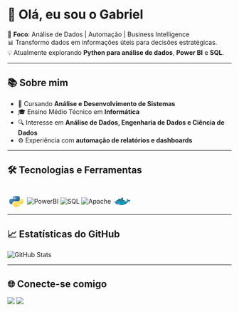 # 👋 Olá, eu sou o Gabriel

🎯 **Foco**: Análise de Dados | Automação | Business Intelligence  
📊 Transformo dados em informações úteis para decisões estratégicas.  
💡 Atualmente explorando **Python para análise de dados**, **Power BI** e **SQL**.

---

## 📚 Sobre mim
- 📖 Cursando **Análise e Desenvolvimento de Sistemas**
- 🎓 Ensino Médio Técnico em **Informática**
- 🔍 Interesse em **Análise de Dados, Engenharia de Dados e Ciência de Dados**
- ⚙️ Experiência com **automação de relatórios e dashboards**

---

## 🛠️ Tecnologias e Ferramentas
<div style="display: inline_block"><br>
  <img align="center" alt="Python" height="30" width="40" src="https://raw.githubusercontent.com/devicons/devicon/master/icons/python/python-original.svg">
  <img align="center" alt="PowerBI" height="30" width="40" src="https://upload.wikimedia.org/wikipedia/commons/c/cf/New_Power_BI_Logo.svg">
  <img align="center" alt="SQL" height="30" width="40" src="https://cdn.jsdelivr.net/gh/devicons/devicon/icons/mysql/mysql-original.svg">
  <img align="center" alt="Apache" height="30" width="40" src="https://cdn.jsdelivr.net/gh/devicons/devicon/icons/apache/apache-original.svg">
  <img align="center" alt="Docker" height="30" width="40" src="https://raw.githubusercontent.com/devicons/devicon/master/icons/docker/docker-original.svg">
</div>

---

## 📈 Estatísticas do GitHub
![GitHub Stats](https://github-readme-stats.vercel.app/api?username=gapatelli&show_icons=true&theme=tokyonight&hide_border=true&bg_color=00000000)

---

## 🌐 Conecte-se comigo
<div> 
  <a href = "mailto:gaah2606@gmail.com"><img src="https://img.shields.io/badge/-Gmail-%23333?style=for-the-badge&logo=gmail&logoColor=white"></a>
  <a href="https://www.linkedin.com/in/gabriel-patelli-54970b202/" target="_blank"><img src="https://img.shields.io/badge/-LinkedIn-%230077B5?style=for-the-badge&logo=linkedin&logoColor=white"></a> 
</div>
